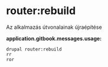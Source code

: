 # router:rebuild
Az alkalmazás útvonalainak újraépítése

**application.gitbook.messages.usage:**
```
drupal router:rebuild
rr
ror
```
